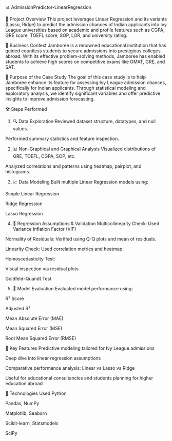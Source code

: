 📊  AdmissionPredictor-LinearRegression

🧠 Project Overview
This project leverages Linear Regression and its variants (Lasso, Ridge) to predict the admission chances of Indian applicants into Ivy League universities based on academic and profile features such as CGPA, GRE score, TOEFL score, SOP, LOR, and university rating.

🏢 Business Context
Jamboree is a renowned educational institution that has guided countless students to secure admissions into prestigious colleges abroad. With its effective problem-solving methods, Jamboree has enabled students to achieve high scores on competitive exams like GMAT, GRE, and SAT.

🎯 Purpose of the Case Study
The goal of this case study is to help Jamboree enhance its feature for assessing Ivy League admission chances, specifically for Indian applicants. Through statistical modeling and exploratory analysis, we identify significant variables and offer predictive insights to improve admission forecasting.

🛠️ Steps Performed
1. 🔍 Data Exploration
Reviewed dataset structure, datatypes, and null values.

Performed summary statistics and feature inspection.

2. 📊 Non-Graphical and Graphical Analysis
Visualized distributions of GRE, TOEFL, CGPA, SOP, etc.

Analyzed correlations and patterns using heatmap, pairplot, and histograms.

3. 📈 Data Modeling
Built multiple Linear Regression models using:

Simple Linear Regression

Ridge Regression

Lasso Regression

4. 📏 Regression Assumptions & Validation
Multicollinearity Check: Used Variance Inflation Factor (VIF)

Normality of Residuals: Verified using Q-Q plots and mean of residuals.

Linearity Check: Used correlation metrics and heatmap.

Homoscedasticity Test:

Visual inspection via residual plots

Goldfeld–Quandt Test

5. 🧪 Model Evaluation
Evaluated model performance using:

R² Score

Adjusted R²

Mean Absolute Error (MAE)

Mean Squared Error (MSE)

Root Mean Squared Error (RMSE)

📌 Key Features
Predictive modeling tailored for Ivy League admissions

Deep dive into linear regression assumptions

Comparative performance analysis: Linear vs Lasso vs Ridge

Useful for educational consultancies and students planning for higher education abroad

🚀 Technologies Used
Python

Pandas, NumPy

Matplotlib, Seaborn

Scikit-learn, Statsmodels

SciPy

